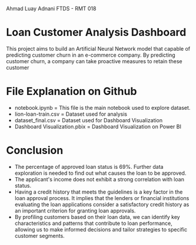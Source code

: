 Ahmad Luay Adnani
FTDS - RMT 018

# Loan Customer Analysis Dashboard
This project aims to build an Artificial Neural Network model that capable of predicting customer churn in an e-commerce company. By predicting customer churn, a company can take proactive measures to retain these customer

# File Explanation on Github
- notebook.ipynb = This file is the main notebook used to explore dataset.
- lion-loan-train.csv = Dataset used for analysis
- dataset_final.csv = Dataset used for Dashboard Visualization
- Dashboard Visualization.pbix = Dashboard Visualization on Power BI

# Conclusion
- The percentage of approved loan status is 69%. Further data exploration is needed to find out what causes the loan to be approved.
- The applicant's income does not exhibit a strong correlation with loan status.
- Having a credit history that meets the guidelines is a key factor in the loan approval process. It implies that the lenders or financial institutions evaluating the loan applications consider a satisfactory credit history as an important criterion for granting loan approvals.
- By profiling customers based on their loan data, we can identify key characteristics and patterns that contribute to loan performance, allowing us to make informed decisions and tailor strategies to specific customer segments.

